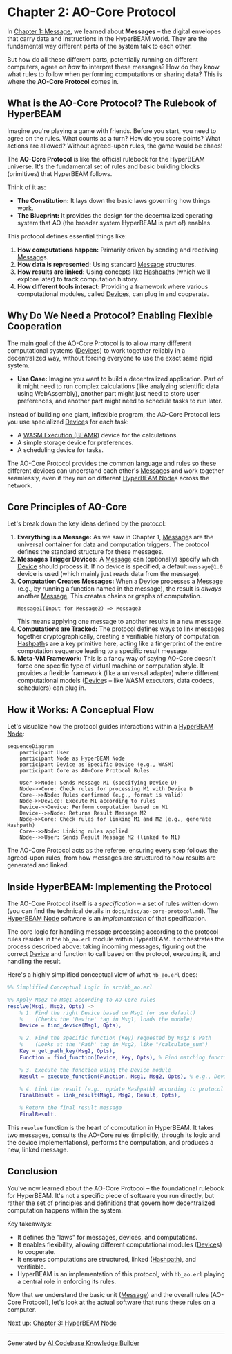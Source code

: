 # Chapter 2: AO-Core Protocol

In [Chapter 1: Message](01_message_.md), we learned about **Messages** – the digital envelopes that carry data and instructions in the HyperBEAM world. They are the fundamental way different parts of the system talk to each other.

But how do all these different parts, potentially running on different computers, agree on *how* to interpret these messages? How do they know what rules to follow when performing computations or sharing data? This is where the **AO-Core Protocol** comes in.

## What is the AO-Core Protocol? The Rulebook of HyperBEAM

Imagine you're playing a game with friends. Before you start, you need to agree on the rules. What counts as a turn? How do you score points? What actions are allowed? Without agreed-upon rules, the game would be chaos!

The **AO-Core Protocol** is like the official rulebook for the HyperBEAM universe. It's the fundamental set of rules and basic building blocks (primitives) that HyperBEAM follows.

Think of it as:

*   **The Constitution:** It lays down the basic laws governing how things work.
*   **The Blueprint:** It provides the design for the decentralized operating system that AO (the broader system HyperBEAM is part of) enables.

This protocol defines essential things like:

1.  **How computations happen:** Primarily driven by sending and receiving [Message](01_message_.md)s.
2.  **How data is represented:** Using standard [Message](01_message_.md) structures.
3.  **How results are linked:** Using concepts like [Hashpath](07_hashpath_.md)s (which we'll explore later) to track computation history.
4.  **How different tools interact:** Providing a framework where various computational modules, called [Device](04_device_.md)s, can plug in and cooperate.

## Why Do We Need a Protocol? Enabling Flexible Cooperation

The main goal of the AO-Core Protocol is to allow many different computational systems ([Device](04_device_.md)s) to work together reliably in a decentralized way, without forcing everyone to use the exact same rigid system.

*   **Use Case:** Imagine you want to build a decentralized application. Part of it might need to run complex calculations (like analyzing scientific data using WebAssembly), another part might just need to store user preferences, and another part might need to schedule tasks to run later.

Instead of building one giant, inflexible program, the AO-Core Protocol lets you use specialized [Device](04_device_.md)s for each task:

*   A [WASM Execution (BEAMR)](06_wasm_execution__beamr__.md) device for the calculations.
*   A simple storage device for preferences.
*   A scheduling device for tasks.

The AO-Core Protocol provides the common language and rules so these different devices can understand each other's [Message](01_message_.md)s and work together seamlessly, even if they run on different [HyperBEAM Node](03_hyperbeam_node_.md)s across the network.

## Core Principles of AO-Core

Let's break down the key ideas defined by the protocol:

1.  **Everything is a Message:** As we saw in Chapter 1, [Message](01_message_.md)s are the universal container for data and computation triggers. The protocol defines the standard structure for these messages.
2.  **Messages Trigger Devices:** A [Message](01_message_.md) can (optionally) specify which [Device](04_device_.md) should process it. If no device is specified, a default `message@1.0` device is used (which mainly just reads data from the message).
3.  **Computation Creates Messages:** When a [Device](04_device_.md) processes a [Message](01_message_.md) (e.g., by running a function named in the message), the result is *always* another [Message](01_message_.md). This creates chains or graphs of computation.
    ```
    Message1(Input for Message2) => Message3
    ```
    This means applying one message to another results in a new message.
4.  **Computations are Tracked:** The protocol defines ways to link messages together cryptographically, creating a verifiable history of computation. [Hashpath](07_hashpath_.md)s are a key primitive here, acting like a fingerprint of the entire computation sequence leading to a specific result message.
5.  **Meta-VM Framework:** This is a fancy way of saying AO-Core doesn't force one specific type of virtual machine or computation style. It provides a flexible framework (like a universal adapter) where different computational models ([Device](04_device_.md)s – like WASM executors, data codecs, schedulers) can plug in.

## How it Works: A Conceptual Flow

Let's visualize how the protocol guides interactions within a [HyperBEAM Node](03_hyperbeam_node_.md):

```mermaid
sequenceDiagram
    participant User
    participant Node as HyperBEAM Node
    participant Device as Specific Device (e.g., WASM)
    participant Core as AO-Core Protocol Rules

    User->>Node: Sends Message M1 (specifying Device D)
    Node->>Core: Check rules for processing M1 with Device D
    Core-->>Node: Rules confirmed (e.g., format is valid)
    Node->>Device: Execute M1 according to rules
    Device->>Device: Perform computation based on M1
    Device-->>Node: Returns Result Message M2
    Node->>Core: Check rules for linking M1 and M2 (e.g., generate Hashpath)
    Core-->>Node: Linking rules applied
    Node-->>User: Sends Result Message M2 (linked to M1)
```

The AO-Core Protocol acts as the referee, ensuring every step follows the agreed-upon rules, from how messages are structured to how results are generated and linked.

## Inside HyperBEAM: Implementing the Protocol

The AO-Core Protocol itself is a *specification* – a set of rules written down (you can find the technical details in `docs/misc/ao-core-protocol.md`). The [HyperBEAM Node](03_hyperbeam_node_.md) software is an *implementation* of that specification.

The core logic for handling message processing according to the protocol rules resides in the `hb_ao.erl` module within HyperBEAM. It orchestrates the process described above: taking incoming messages, figuring out the correct [Device](04_device_.md) and function to call based on the protocol, executing it, and handling the result.

Here's a highly simplified conceptual view of what `hb_ao.erl` does:

```erlang
%% Simplified Conceptual Logic in src/hb_ao.erl

%% Apply Msg2 to Msg1 according to AO-Core rules
resolve(Msg1, Msg2, Opts) ->
    % 1. Find the right Device based on Msg1 (or use default)
    %    (Checks the 'Device' tag in Msg1, loads the module)
    Device = find_device(Msg1, Opts),

    % 2. Find the specific function (Key) requested by Msg2's Path
    %    (Looks at the 'Path' tag in Msg2, like "/calculate_sum")
    Key = get_path_key(Msg2, Opts),
    Function = find_function(Device, Key, Opts), % Find matching function in Device module

    % 3. Execute the function using the Device module
    Result = execute_function(Function, Msg1, Msg2, Opts), % e.g., Device:calculate_sum(Msg1, Msg2, Opts)

    % 4. Link the result (e.g., update Hashpath) according to protocol rules
    FinalResult = link_result(Msg1, Msg2, Result, Opts),

    % Return the final result message
    FinalResult.
```

This `resolve` function is the heart of computation in HyperBEAM. It takes two messages, consults the AO-Core rules (implicitly, through its logic and the device implementations), performs the computation, and produces a new, linked message.

## Conclusion

You've now learned about the AO-Core Protocol – the foundational rulebook for HyperBEAM. It's not a specific piece of software you run directly, but rather the set of principles and definitions that govern how decentralized computation happens within the system.

Key takeaways:

*   It defines the "laws" for messages, devices, and computations.
*   It enables flexibility, allowing different computational modules ([Device](04_device_.md)s) to cooperate.
*   It ensures computations are structured, linked ([Hashpath](07_hashpath_.md)), and verifiable.
*   HyperBEAM is an implementation of this protocol, with `hb_ao.erl` playing a central role in enforcing its rules.

Now that we understand the basic unit ([Message](01_message_.md)) and the overall rules (AO-Core Protocol), let's look at the actual software that runs these rules on a computer.

Next up: [Chapter 3: HyperBEAM Node](03_hyperbeam_node_.md)

---

Generated by [AI Codebase Knowledge Builder](https://github.com/The-Pocket/Tutorial-Codebase-Knowledge)